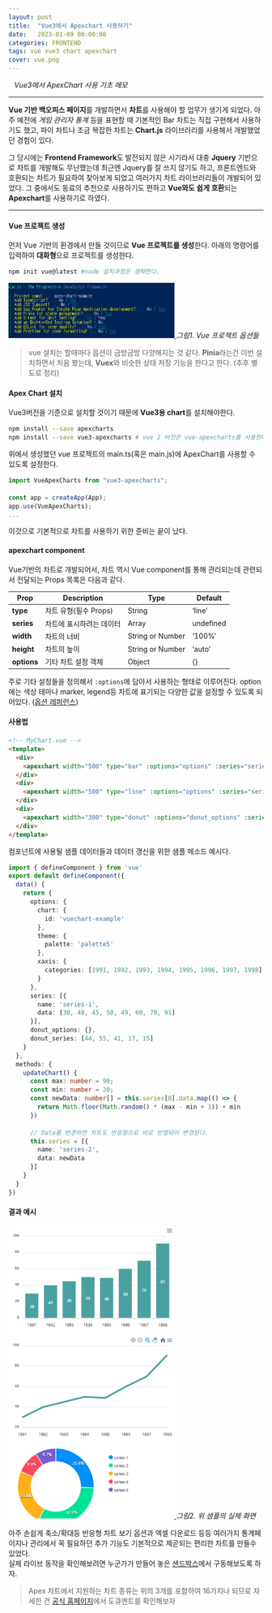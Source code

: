 ```yaml
---
layout: post
title:  "Vue3에서 Apexchart 사용하기"
date:   2023-01-09 00:00:00
categories: FRONTEND
tags: vue vue3 chart apexchart
cover: vue.png
---
```


<i class="fa-regular fa-circle-check" style="margin-right:0.7rem"></i>*Vue3에서 ApexChart 사용 기초 메모*

---

**Vue 기반 백오피스 페이지**를 개발하면서 <span class="text-info">**차트**</span>를 사용해야 할 업무가 생기게 되었다. 아주 예전에 *게임 관리자 통계* 등을 표현할 때 기본적인 Bar 차트는 직접 구현해서 사용하기도 했고, 파이 차트나 조금 복잡한 차트는 **Chart.js** 라이브러리를 사용해서 개발했었던 경험이 있다.   
   
그 당시에는 **Frontend Framework**도 발전되지 않은 시기라서 대충 **Jquery** 기반으로 차트를 개발해도 무난했는데 최근엔 Jquery를 잘 쓰지 않기도 하고, 프론트엔드와 호환되는 차트가 필요하여 찾아보게 되었고 여러가지 차트 라이브러리들이 개발되어 있었다. 그 중에서도 동료의 추천으로 사용하기도 편하고 <span class="text-success">**Vue와도 쉽게 호환**</span>되는 <span class="text-danger">**Apexchart**</span>를 사용하기로 하였다.

---

#### Vue 프로젝트 생성

먼저 Vue 기반의 환경에서 만들 것이므로 **Vue 프로젝트를 생성**한다. 아래의 명령어를 입력하여 **대화형**으로 프로젝트를 생성한다.

```bash
npm init vue@latest #node 설치과정은 생략한다.
```

<a href="/assets/images/26_1.png" data-lightbox="falcon9-large" data-title="Vue 프로젝트 옵션들">
  <img src="/assets/images/26_1.png" style="max-width:65%" title="Vue 프로젝트 옵션들">
</a>
<em>그림1. Vue 프로젝트 옵션들</em>

> vue 설치는 할때마다 옵션이 금방금방 다양해지는 것 같다. **Pinia**라는건 이번 설치하면서 처음 봤는데, **Vuex**와 비슷한 상태 저장 기능을 한다고 한다. (추후 별도로 정리)

#### Apex Chart 설치

Vue3버전을 기준으로 설치할 것이기 때문에 **Vue3용 chart**를 설치해야한다.

```bash
npm install --save apexcharts
npm install --save vue3-apexcharts # vue 2 버전은 vue-apexcharts를 사용한다.
```

위에서 생성했던 vue 프로젝트의 main.ts(혹은 main.js)에 ApexChart를 사용할 수 있도록 설정한다.

```javascript
import VueApexCharts from "vue3-apexcharts";

const app = createApp(App);
app.use(VueApexCharts);
...

```

이것으로 기본적으로 차트를 사용하기 위한 준비는 끝이 났다.

#### apexchart component

Vue기반의 차트로 개발되어서, 차트 역시 Vue component를 통해 관리되는데 관련되서 전달되는 Props 목록은 다음과 같다.

|Prop|Description|Type|Default|
|---|----|----|----|
|**type**|차트 유형(필수 Props)|String|‘line’|
|**series**|차트에 표시하려는 데이터|Array|undefined|
|**width**|차트의 너비|String or Number|‘100%’|
|**height**|차트의 높이|String or Number|‘auto’|
|**options**|기타 차트 설정 객체|Object|{}|

주로 기타 설정들을 정의해서 `:options`에 담아서 사용하는 형태로 이루어진다. option에는 색상 테마나 marker, legend등 차트에 표기되는 다양한 값을 설정할 수 있도록 되어있다. ([옵션 레퍼런스][options])

#### 사용법


```html
<!-- MyChart.vue -->
<template>
  <div>
    <apexchart width="500" type="bar" :options="options" :series="series"></apexchart> <!-- bar chart -->
  </div>
  <div>
    <apexchart width="500" type="line" :options="options" :series="series"></apexchart> <!-- line chart -->
  </div>
  <div>
    <apexchart width="380" type="donut" :options="donut_options" :series="donut_series"></apexchart> <!-- donut chart -->
  </div>
</template>
```

컴포넌트에 사용될 샘플 데이터들과 데이터 갱신을 위한 샘플 메소드 예시다.

```typescript
import { defineComponent } from 'vue'
export default defineComponent({
  data() {
    return {
      options: {
        chart: {
          id: 'vuechart-example'
        },
        theme: {
          palette: 'palette5'
        },
        xaxis: {
          categories: [1991, 1992, 1993, 1994, 1995, 1996, 1997, 1998]
        }
      },
      series: [{
        name: 'series-1',
        data: [30, 40, 45, 50, 49, 60, 70, 91]
      }],
      donut_options: {},
      donut_series: [44, 55, 41, 17, 15]
    }
  },
  methods: {
    updateChart() {
      const max: number = 90;
      const min: number = 20;
      const newData: number[] = this.series[0].data.map(() => {
        return Math.floor(Math.random() * (max - min + 1)) + min
      })

      // Data를 변경하면 차트도 반응형으로 바로 반영되어 변경된다.
      this.series = [{
        name: 'series-2',
        data: newData
      }]
    }
  }
})
```

#### 결과 예시

<a href="/assets/images/26_2.png" data-lightbox="falcon9-large" data-title="세가지 차트 예시">
  <img src="/assets/images/26_2.png" style="max-width:65%" title="세가지 차트 예시">
</a>
<em>그림2. 위 샘플의 실제 화면</em>

아주 손쉽게 축소/확대등 반응형 차트 보기 옵션과 엑셀 다운로드 등등 여러가지 통계페이지나 관리에서 꼭 필요하던 추가 기능도 기본적으로 제곧되는 편리한 차트를 만들수 있었다.   
실제 라이브 동작을 확인해보려면 누군가가 만들어 놓은 [샌드박스][sendbox]에서 구동해보도록 하자.   

> Apex 차트에서 지원하는 차트 종류는 위의 3개를 포함하여 16가지나 되므로 자세한 건 [공식 홈페이지][apex]에서 도큐멘트를 확인해보자


[apex]: https://apexcharts.com/docs/installation/
[sendbox]: https://codesandbox.io/embed/qzjkzmzxoj
[options]: https://apexcharts.com/docs/options/annotations/